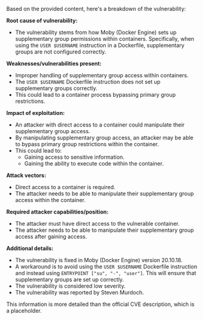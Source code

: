 Based on the provided content, here's a breakdown of the vulnerability:

**Root cause of vulnerability:**

- The vulnerability stems from how Moby (Docker Engine) sets up supplementary group permissions within containers. Specifically, when using the `USER $USERNAME` instruction in a Dockerfile, supplementary groups are not configured correctly.

**Weaknesses/vulnerabilities present:**

- Improper handling of supplementary group access within containers.
- The `USER $USERNAME` Dockerfile instruction does not set up supplementary groups correctly.
- This could lead to a container process bypassing primary group restrictions.

**Impact of exploitation:**

- An attacker with direct access to a container could manipulate their supplementary group access.
- By manipulating supplementary group access, an attacker may be able to bypass primary group restrictions within the container.
- This could lead to:
    - Gaining access to sensitive information.
    - Gaining the ability to execute code within the container.

**Attack vectors:**

- Direct access to a container is required.
- The attacker needs to be able to manipulate their supplementary group access within the container.

**Required attacker capabilities/position:**

- The attacker must have direct access to the vulnerable container.
- The attacker needs to be able to manipulate their supplementary group access after gaining access.

**Additional details:**

- The vulnerability is fixed in Moby (Docker Engine) version 20.10.18.
- A workaround is to avoid using the `USER $USERNAME` Dockerfile instruction and instead using `ENTRYPOINT ["su", "-", "user"]`. This will ensure that supplementary groups are set up correctly.
- The vulnerability is considered low severity.
- The vulnerability was reported by Steven Murdoch.

This information is more detailed than the official CVE description, which is a placeholder.